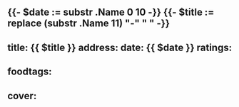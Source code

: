 {{- $date := substr .Name 0 10 -}}
{{- $title := replace (substr .Name 11) "-" " " -}}
---
title: {{ $title }}
address:
date: {{ $date }}
ratings:
- 
foodtags:
- 
cover: 
---
